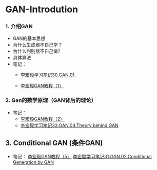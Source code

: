 # GAN-Introdution
### 1. 介绍GAN

- GAN的基本思想
- 为什么生成器不自己学？
- 为什么判别器不自己做?
- 具体算法 
- 笔记：
  + [李宏毅学习笔记30.GAN.01.](https://blog.csdn.net/oldmao_2001/article/details/105887797)
  
  + [李宏毅GAN教程（1）](https://zhuanlan.zhihu.com/p/57174645)

### 2. Gan的数学原理（GAN背后的理论）

- 笔记：
  + [李宏毅GAN教程（2）](https://zhuanlan.zhihu.com/p/57184819)
  + [李宏毅学习笔记33.GAN.04.Theory behind GAN](https://blog.csdn.net/oldmao_2001/article/details/105918115)

## 3. Conditional GAN (条件GAN)

- 笔记：
  [李宏毅GAN教程（5）](https://zhuanlan.zhihu.com/p/57308383)
  [李宏毅学习笔记31.GAN.02.Conditional Generation by GAN](https://blog.csdn.net/oldmao_2001/article/details/105903619)
